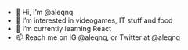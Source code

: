 - 👋 Hi, I’m @aleqnq
- 👀 I’m interested in videogames, IT stuff and food
- 🌱 I’m currently learning React
- 📫 Reach me on IG @aleqnq, or Twitter at @aleqnq

<!---
aleqnq/aleqnq is a ✨ special ✨ repository because its `README.md` (this file) appears on your GitHub profile.
You can click the Preview link to take a look at your changes.
--->
